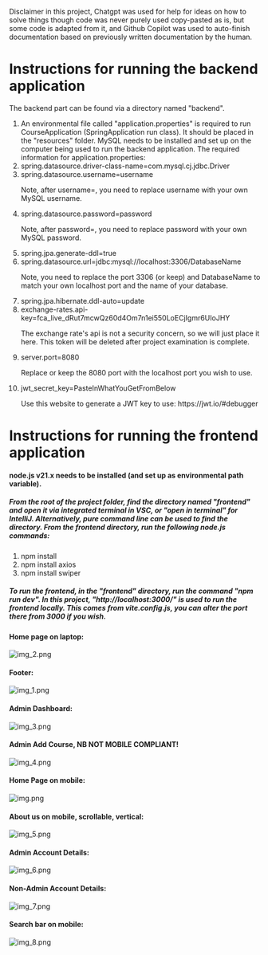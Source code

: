 Disclaimer in this project, Chatgpt was used for help for ideas on how to solve things though code was never purely used copy-pasted as is,
but some code is adapted from it,
and Github Copilot was used to auto-finish documentation based on previously written documentation by the human.

# Instructions for running the backend application
The backend part can be found via a directory named "backend".
1. An environmental file called "application.properties" is required to run CourseApplication (SpringApplication run class).
   It should be placed in the "resources" folder. MySQL needs to be installed and set up on the computer being used to run the backend application.
   The required information for application.properties:
2. spring.datasource.driver-class-name=com.mysql.cj.jdbc.Driver
3. spring.datasource.username=username
    <p>Note, after username=, you need to replace username with your own MySQL username.</p>
4. spring.datasource.password=password
    <p>Note, after password=, you need to replace password with your own MySQL password.</p>
5. spring.jpa.generate-ddl=true
6. spring.datasource.url=jdbc:mysql://localhost:3306/DatabaseName
     <p>Note, you need to replace the port 3306 (or keep) and DatabaseName
       to match your own localhost port and the name of your database. </p>
7. spring.jpa.hibernate.ddl-auto=update
8. exchange-rates.api-key=fca_live_dRut7mcwQz60d4Om7n1ei550LoECjIgmr6UIoJHY
   <p>The exchange rate's api is not a security concern, so we will just place it here. This token will be deleted after project examination is complete. </p>
9. server.port=8080
   <p>Replace or keep the 8080 port with the localhost port you wish to use.</p>
10. jwt_secret_key=PasteInWhatYouGetFromBelow
    <p>Use this website to generate a JWT key to use: https://jwt.io/#debugger </p>


# Instructions for running the frontend application
#### <p>node.js v21.x needs to be installed (and set up as environmental path variable).</p>
##### From the root of the project folder, find the directory named "frontend" and open it via integrated terminal in VSC, or "open in terminal" for IntelliJ. Alternatively, pure command line can be used to find the directory. From the frontend directory, run the following node.js commands:
1. npm install
2. npm install axios
3. npm install swiper
##### To run the frontend, in the "frontend" directory, run the command "npm run dev". In this project, "http://localhost:3000/" is used to run the frontend locally. This comes from vite.config.js, you can alter the port there from 3000 if you wish.

#### Home page on laptop:
![img_2.png](screenshots/img_2.png)

#### Footer:
![img_1.png](screenshots/img_1.png)

#### Admin Dashboard:
![img_3.png](screenshots/img_3.png)

#### Admin Add Course, NB NOT MOBILE COMPLIANT!
![img_4.png](screenshots/img_4.png)


#### Home Page on mobile:
![img.png](screenshots/img.png)

#### About us on mobile, scrollable, vertical:
![img_5.png](screenshots/img_5.png)

#### Admin Account Details:
![img_6.png](screenshots/img_6.png)

#### Non-Admin Account Details:
![img_7.png](screenshots/img_7.png)

#### Search bar on mobile:
![img_8.png](screenshots/img_8.png)


